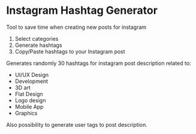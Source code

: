 # Instagram Hashtag Generator

Tool to save time when creating new posts for instagram

1. Select categories
2. Generate hashtags
3. Copy/Paste hashtags to your Instagram post

Generates randomly 30 hashtags for instagram post description related to:

- UI/UX Design
- Development
- 3D art
- Flat Design
- Logo design
- Mobile App
- Graphics

Also possibility to generate user tags to post description.
